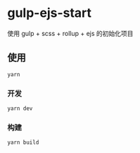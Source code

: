 # gulp-ejs-start

使用 gulp + scss + rollup + ejs 的初始化项目

## 使用

```shell
yarn
```

### 开发

```shell
yarn dev
```

### 构建

```shell
yarn build
```
